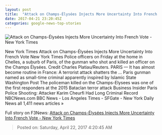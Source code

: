 ```yaml
---
layout: post
title:  "Attack on Champs-Élysées Injects More Uncertainty Into French Vote - New York Times"
date: 2017-04-21 23:20:45Z
categories: google-news-top-stories
---
```


![Attack on Champs-Élysées Injects More Uncertainty Into French Vote - New York Times](https://static01.nyt.com/images/2017/04/22/world/22paris-1/22paris-1-facebookJumbo.jpg)

New York Times Attack on Champs-Élysées Injects More Uncertainty Into French Vote New York Times Police officers on Friday at the home in Chelles, a suburb of Paris, of the gunman who shot and killed an officer on the Champs Élysées. Credit Charles Platiau/Reuters. PARIS — It has almost become routine in France: A terrorist attack shatters the ... Paris gunman named as small-time criminal apparently inspired by Islamic State Washington Post The policeman killed on the Champs-Elysees was one of the first responders at the 2015 Bataclan terror attack Business Insider Paris Police Shooting: Attacker Karim Cheurfi Had Long Criminal Record NBCNews.com BBC News - Los Angeles Times - SFGate - New York Daily News all 1,411 news articles »


Full story on F3News: [Attack on Champs-Élysées Injects More Uncertainty Into French Vote - New York Times](http://www.f3nws.com/n/CvWjNH)

> Posted on: Saturday, April 22, 2017 4:20:45 AM
